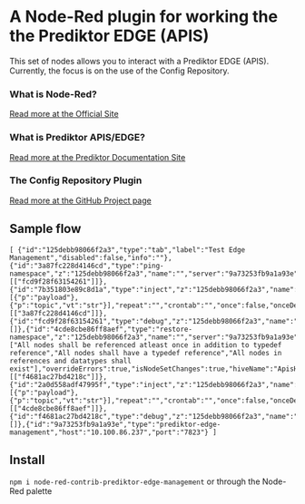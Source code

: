 # A Node-Red plugin for working the the Prediktor EDGE (APIS)

This set of nodes allows you to interact with a Prediktor EDGE (APIS). Currently, the focus is on the use of the Config Repository.

### What is Node-Red?
[Read more at the Official Site](https://nodered.org/)

### What is Prediktor APIS/EDGE?
[Read more at the Prediktor Documentation Site](https://docs.prediktor.com)

### The Config Repository Plugin
[Read more at the GitHub Project page](https://github.com/PrediktorAS/node-red-contrib-prediktor-config-repo)

## Sample flow

    [ {"id":"125debb98066f2a3","type":"tab","label":"Test Edge Management","disabled":false,"info":""},{"id":"3a87fc228d4146cd","type":"ping-namespace","z":"125debb98066f2a3","name":"","server":"9a73253fb9a1a93e","x":610,"y":240,"wires":[["fcd9f28f63154261"]]},{"id":"7b351803e89c8d1a","type":"inject","z":"125debb98066f2a3","name":"","props":[{"p":"payload"},{"p":"topic","vt":"str"}],"repeat":"","crontab":"","once":false,"onceDelay":0.1,"topic":"","payload":"","payloadType":"date","x":420,"y":240,"wires":[["3a87fc228d4146cd"]]},{"id":"fcd9f28f63154261","type":"debug","z":"125debb98066f2a3","name":"","active":true,"tosidebar":true,"console":false,"tostatus":false,"complete":"payload","targetType":"msg","statusVal":"","statusType":"auto","x":890,"y":240,"wires":[]},{"id":"4cde8cbe86ff8aef","type":"restore-namespace","z":"125debb98066f2a3","name":"","server":"9a73253fb9a1a93e","configRepoUri":"cr://10.100.86.237:8237","namespaceUri":"http://bkk.no/Sites/Dale","revisionId":"123","checkMethods":["All nodes shall be referenced atleast once in addition to typedef reference","All nodes shall have a typedef reference","All nodes in references and datatypes shall exist"],"overrideErrors":true,"isNodeSetChanges":true,"hiveName":"ApisHive","x":660,"y":320,"wires":[["f4681ac27bd4218c"]]},{"id":"2a0d558adf47995f","type":"inject","z":"125debb98066f2a3","name":"","props":[{"p":"payload"},{"p":"topic","vt":"str"}],"repeat":"","crontab":"","once":false,"onceDelay":0.1,"topic":"","payload":"","payloadType":"date","x":420,"y":320,"wires":[["4cde8cbe86ff8aef"]]},{"id":"f4681ac27bd4218c","type":"debug","z":"125debb98066f2a3","name":"","active":true,"tosidebar":true,"console":false,"tostatus":false,"complete":"true","targetType":"full","statusVal":"","statusType":"auto","x":870,"y":320,"wires":[]},{"id":"9a73253fb9a1a93e","type":"prediktor-edge-management","host":"10.100.86.237","port":"7823"} ]

## Install

`npm i node-red-contrib-prediktor-edge-management` or through the Node-Red palette
